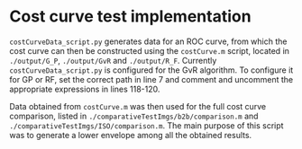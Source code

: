 # Cost curve test implementation

`costCurveData_script.py` generates data for an ROC curve, from which the cost curve can then be constructed using the `costCurve.m` script, located in `./output/G_P`, `./output/GvR` and `./output/R_F`. Currently `costCurveData_script.py` is configured for the GvR algorithm. To configure it for GP or RF, set the correct path in line 7 and comment and uncomment the appropriate expressions in lines 118-120.

Data obtained from `costCurve.m` was then used for the full cost curve comparison, listed in `./comparativeTestImgs/b2b/comparison.m` and `./comparativeTestImgs/ISO/comparison.m`. The main purpose of this script was to generate a lower envelope among all the obtained results.